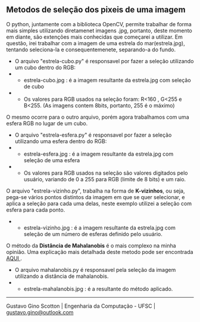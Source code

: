 <h2>Metodos de seleção dos pixeis de uma imagem</h2>

O python, juntamente com a biblioteca OpenCV, permite trabalhar de forma mais simples utilizando diretamenet imagens .jpg, portanto, deste momento em diante, são extenções mais conhecidas que começarei a utilizar. Em questão, irei trabalhar com a imagem de uma estrela do mar(estrela.jpg), tentando seleciona-la e consequentemenete, separando-a do fundo.

* O arquivo "estrela-cubo.py" é responsavel por fazer a seleção utilizando um cubo dentro do RGB:
* * estrela-cubo.jpg : é a imagem resultante da estrela.jpg com seleção de cubo
* * Os valores para RGB usados na seleção foram: R<160 , G<255 e B<255. (As imagens contem 8bits, portanto, 255 é o máximo)

O mesmo ocorre para o outro arquivo, porém agora trabalhamos com uma esfera RGB no lugar de um cubo.

* O arquivo "estrela-esfera.py" é responsavel por fazer a seleção utilizando uma esfera dentro do RGB:
* * estrela-esfera.jpg : é a imagem resultante da estrela.jpg com seleção de uma esfera
* * Os valores para RGB usados na seleção são valores digitados pelo usuário, variando de 0 a 255 para RGB (limite de 8 bits) e um raio.

O arquivo "estrela-vizinho.py", trabalha na forma de <b>K-vizinhos</b>, ou seja, pega-se vários pontos distintos da imagem em que se quer selecionar, e aplica a seleção para cada uma delas, neste exemplo utilizei a seleção com esfera para cada ponto.
* * estrela-vizinho.jpg : é a imagem resultante da estrela.jpg com seleção de um número de esferas definido pelo usuário.

O método da <b>Distância de Mahalanobis</b> é o mais complexo na minha opinião. Uma explicação mais detalhada deste metodo pode ser encontrada <a href="https://pt.wikipedia.org/wiki/Dist%C3%A2ncia_de_Mahalanobis"> AQUI </a>.

* O arquivo mahalanobis.py é responsavel pela seleção da imagem utilizando a distância de mahalanobis.
* * estrela-mahalanobis.jpg : é a resultante do método aplicado.

-------------------------

Gustavo Gino Scotton    |   Engenharia da Computação - UFSC   |   gustavo.gino@outlook.com

